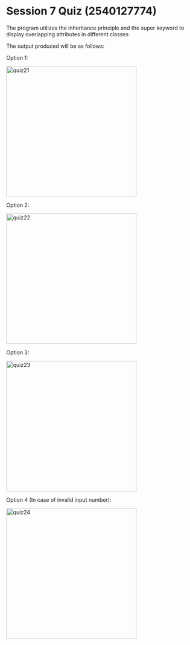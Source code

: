 # Session 7 Quiz (2540127774) 

The program utilizes the inheritance principle and the super keyword to display overlapping attributes in different classes

The output produced will be as follows:

Option 1:

<img width="345" alt="quiz21" src="https://user-images.githubusercontent.com/126550095/229835984-54dcd24f-5500-4e2d-8838-9b7aba1520d2.png">

Option 2:

<img width="345" alt="quiz22" src="https://user-images.githubusercontent.com/126550095/229836060-0808a19a-ed75-44da-ae6a-16558239e42c.png">

Option 3:

<img width="345" alt="quiz23" src="https://user-images.githubusercontent.com/126550095/229836091-e2ff2987-ec46-4323-8dd1-29692e2686e9.png">

Option 4 (In case of invalid input number):

  <img width="345" alt="quiz24" src="https://user-images.githubusercontent.com/126550095/229837774-d0c3e122-2780-4ca9-ab18-568c008c4962.png">
